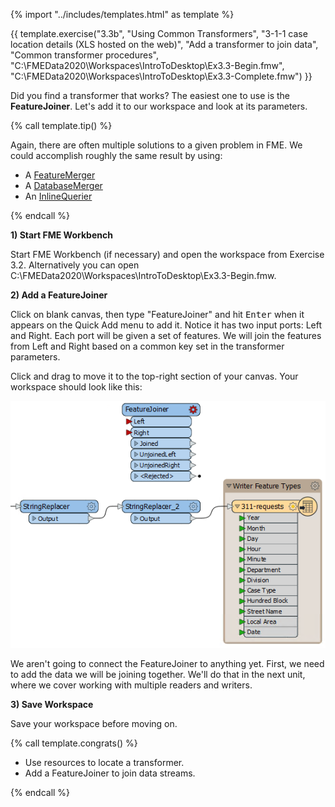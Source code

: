 {% import "../includes/templates.html" as template %}

{{ template.exercise("3.3b",
               "Using Common Transformers",
               "3-1-1 case location details (XLS hosted on the web)",
               "Add a transformer to join data",
               "Common transformer procedures",
               "C:\\FMEData2020\\Workspaces\\IntroToDesktop\\Ex3.3-Begin.fmw",
               "C:\\FMEData2020\\Workspaces\\IntroToDesktop\\Ex3.3-Complete.fmw")
}}

Did you find a transformer that works? The easiest one to use is the **FeatureJoiner**. Let's add it to our workspace and look at its parameters.

{% call template.tip() %}

<p>Again, there are often multiple solutions to a given problem in FME. We could accomplish roughly the same result by using:</p>
<ul>
  <li>A <a href="https://www.safe.com/transformers/feature-merger/" target="_blank">FeatureMerger</a></li>
  <li>A <a href="https://www.safe.com/transformers/database-joiner/" target="_blank">DatabaseMerger</a></li>
  <li>An <a href="https://www.safe.com/transformers/inline-querier/" target="_blank">InlineQuerier</a></li>
</ul>

{% endcall %}

**1) Start FME Workbench**

Start FME Workbench (if necessary) and open the workspace from Exercise 3.2. Alternatively you can open C:\\FMEData2020\\Workspaces\\IntroToDesktop\\Ex3.3-Begin.fmw.

**2) Add a FeatureJoiner**

Click on blank canvas, then type "FeatureJoiner" and hit <kbd>Enter</kbd> when it appears on the Quick Add menu to add it. Notice it has two input ports: Left and Right. Each port will be given a set of features. We will join the features from Left and Right based on a common key set in the transformer parameters.

Click and drag to move it to the top-right section of your canvas. Your workspace should look like this:

![](./Images/feature-joiner-added.png)

We aren't going to connect the FeatureJoiner to anything yet. First, we need to add the data we will be joining together. We'll do that in the next unit, where we cover working with multiple readers and writers.

**3) Save Workspace**

Save your workspace before moving on.

{% call template.congrats() %}

<ul>
  <li>Use resources to locate a transformer.</li>
  <li>Add a FeatureJoiner to join data streams.</li>
</ul>

{% endcall %}
